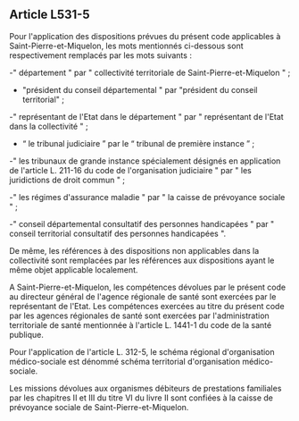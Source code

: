 ## Article L531-5

Pour l'application des dispositions prévues du présent code applicables à Saint-Pierre-et-Miquelon, les mots
mentionnés ci-dessous sont respectivement remplacés par les mots suivants :

-" département " par " collectivité territoriale de Saint-Pierre-et-Miquelon " ;

- "président du conseil départemental " par "président du conseil territorial" ;

-" représentant de l'Etat dans le département " par " représentant de l'Etat dans la collectivité " ;

- “ le tribunal judiciaire ” par le “ tribunal de première instance ” ;

-" les tribunaux de grande instance spécialement désignés en application de l'article L. 211-16 du code de
l'organisation judiciaire " par " les juridictions de droit commun " ;

-" les régimes d'assurance maladie " par " la caisse de prévoyance sociale " ;

-" conseil départemental consultatif des personnes handicapées " par " conseil territorial consultatif des
personnes handicapées ".

De même, les références à des dispositions non applicables dans la collectivité sont remplacées par les
références aux dispositions ayant le même objet applicable localement.

A Saint-Pierre-et-Miquelon, les compétences dévolues par le présent code au directeur général de l'agence
régionale de santé sont exercées par le représentant de l'Etat. Les compétences exercées au titre du présent
code par les agences régionales de santé sont exercées par l'administration territoriale de santé mentionnée à
l'article L. 1441-1 du code de la santé publique.

Pour l'application de l'article L. 312-5, le schéma régional d'organisation médico-sociale est dénommé
schéma territorial d'organisation médico-sociale.

Les missions dévolues aux organismes débiteurs de prestations familiales par les chapitres II et III du titre VI
du livre II sont confiées à la caisse de prévoyance sociale de Saint-Pierre-et-Miquelon.

